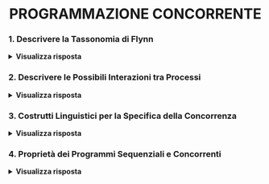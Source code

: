 
<h1 align="center">PROGRAMMAZIONE CONCORRENTE</h1>

### 1. Descrivere la Tassonomia di Flynn

<details>
  <summary><b>Visualizza risposta</b></summary>
  
  La tassonomia di Flynn è la più usata classificazione dei sistemi di calcolo e si basa su 2 concetti: parallelismo a livello di istruzioni (Single Instruction stream, o Multiple Instruction stream) e parallelismo a livello di dati (Single Data stream o Multiple Data stream):
  
  - **Single Instruction, Single Data (SISD)**, riguarda gli elaboratori monoprocessore (es: macchina di Von Neumann);
  - **Single Instruction, Multiple Data (SIMD)**, prevede molte unità di elaborazione che eseguono la stessa istruzione su una moltitudine di dati differenti (es: elaboratori vettoriali: GPU);
  - **Multiple Instruction, Single Data (MISD)**, il sistema è in grado di gestire un unico flusso di dati che ad ogni istante può essere elaborato da più istruzioni differenti (es: pipelined computer);
  - **Multiple Instruction, Multiple Data (MIMD)**, insieme di nodi di elaborazione ognuno dei quali può eseguire flussi di istruzioni diverse, su dati diversi (es: multiprocessori).
</details>

### 2. Descrivere le Possibili Interazioni tra Processi

<details>
  <summary><b>Visualizza risposta</b></summary>
  
  Esistono 3 possibili tipi di interazione fra processi:
  1. **Cooperazione**, comprende tutte le interazioni <ins>prevedibili e desiderate</ins>, che sono in qualche modo dettate dall'algoritmo (ovvero date dagli archi del grafo di precedenza ad ordinamento parziale). Si può esprimere in 2 modi, entrambi dei quali esprimono un *vincolo di precedenza*:
  - mediante <ins>segnali temporali</ins>, ovvero pura sincronizzazione;
  - mediante <ins>scambio di dati</ins>, ovvero con comunicazione.
  2. **Concorrenza**, consiste in un'interazione <ins>prevedibile ma non desiderata</ins>, in quanto non fa parte dell'algoritmo, ma è imposta dai limiti delle risorse a cui i processi devono accedere, ad esempio una risorsa che può essere acceduta solo in modo mutuamente esclusivo. In questo caso si prevede il concetto di *sezione critica*, ovvero la sequenza di istruzioni con cui un processo accede ad un oggetto condiviso mutuamente esclusivo. Ad una risorsa possono essere associate anche più di una sezione critica, di classi differenti.
  3. **Interferenza**, consiste in un'interazione <ins>non prevedibile e non desiderata</ins> solitamente causata da *errori del programmatore* (es: deadlock).
</details>

### 3. Costrutti Linguistici per la Specifica della Concorrenza

<details>
  <summary><b>Visualizza risposta</b></summary>
  
  Il linguaggio concorrente deve fornire costrutti che consentano di gestire i processi. Esistono 2 modelli differenti:
  - **Fork/Join**, comprende una primitiva <ins>fork</ins> per la *creazione* e l'*attivazione* di un processo che eseguirà in parallelo, ed una primitiva <ins>join</ins> per la sincronizzazione con la terminazione di un processo. Nel grafo di precedenza, una fork coincide con una biforcazione, mentre una join con un nodo avente due precedenti.
  - **Cobegin/Coend**, comprende una primitiva <ins>cobegin</ins> per la specifica di un *blocco di codice che deve essere eseguito in parallelo*, ed una primitiva <ins>coend</ins> per la specifica della terminazione del blocco. Le istruzioni contenute all'interno vengono eseguite in parallelo ed è possibile innestare dei blocchi uno dentro l'altro.
</details>

### 4. Proprietà dei Programmi Sequenziali e Concorrenti

<details>
  <summary><b>Visualizza risposta</b></summary>
  
  Una delle attività più importanti per chi sviluppa programmi è la verifica di correttezza dei programmi realizzati.
  
  Proprietà dei Programmi Sequenziali:
  1. **Safety**, ovvero la correttezza del risultato finale (il programma non entrerà mai in uno stato in cui le variabili assumono valori non desiderati).
  2. **Liveness**, ovvero la terminazione del programma (prima o poi il programma entrerà in uno stato in cui le variabili assumono valori desiderati).
  
  Proprietà dei Programmi Non Sequenziali:
  1. **Safety**, correttezza del risultato finale.
  2. **Liveness**, terminazione del programma.
  3. **Mutua Esclusione nell'Accesso a Risorse Condivise**, ovvero per ogni esecuzione non si deve mai verificare che più di un processo acceda contemporaneamente ad una stessa risorsa (mutuamente esclusiva).
  4. **Assenza di Deadlock**.
  5. **Assenza di Starvation**, ovvero ciascun processo che richiede l'accesso ad una certa risorsa, prima o poi lo otterrà.
</details>
